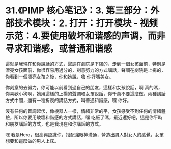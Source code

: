 # 31.《PIMP 核心笔记》：3. 第三部分：外部技术模块：2. 打开：打开模块 - 视频示范：4.要使用破坏和谐感的声调，而非寻求和谐感，或普通和谐感

這就是我現在和你說話的方式，聲調在劇院是下降的，走到一個女孩面前，特別是漂亮女孩面前，你很容易用過分的，刻意努力的方式講話，聲調在劇院是上揚的，你看到一個漂亮女孩之後，你和她說，嗨 你好嗎美女。

你刻意的去努力，你可能以前看到過自己的朋友，這樣和女孩說話，啊 真的嗎，你喜歡小狗啊，她用這樣的上揚的聲調和女孩說話，你千萬不要這麼做，兩種講話方式中間，還有一種折衷的講話方式，叫普通和諧感，嘿 你好。

沒有任何的音調起伏，像機器人一樣，情緒非常的平，女孩感受不到任何的情緒體驗，所以你要用破壞和諧感的方式講話，嘿 吃飯了嗎，最近還好吧，這是你平時和朋友講話的方式，也是我現在和你講話的方式。

嘿 我是Hero，很高興認識你，搭配強眼神溝通，營造出男人對女人的感覺，女孩想要和這麼做的男人上床。